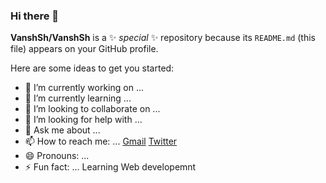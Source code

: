 ### Hi there 👋


**VanshSh/VanshSh** is a ✨ _special_ ✨ repository because its `README.md` (this file) appears on your GitHub profile.

Here are some ideas to get you started:

- 🔭 I’m currently working on ...
- 🌱 I’m currently learning ...
- 👯 I’m looking to collaborate on ...
- 🤔 I’m looking for help with ...
- 💬 Ask me about ...
- 📫 How to reach me: ... [Gmail](vanshsharma9354@gmail.com)  [Twitter](@Vanshsh2701)
- 😄 Pronouns: ...
- ⚡ Fun fact: ...
 Learning Web developemnt

